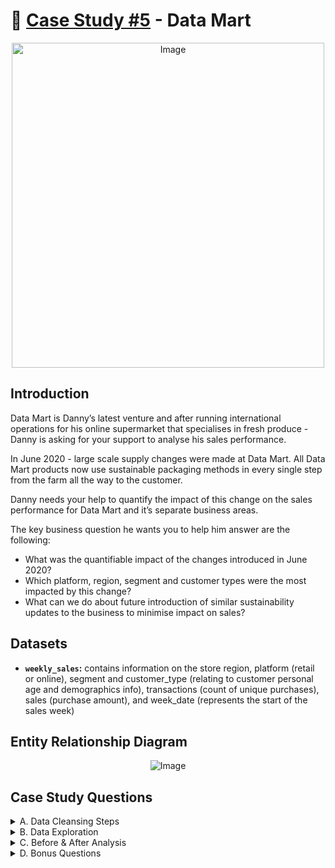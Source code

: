 # :bank: [Case Study #5](https://8weeksqlchallenge.com/case-study-5/) - Data Mart
<p align="center"> <img src="https://8weeksqlchallenge.com/images/case-study-designs/5.png" alt="Image" width="500" height="520">

## Introduction
Data Mart is Danny’s latest venture and after running international operations for his online supermarket that specialises in fresh produce - Danny is asking for your support to analyse his sales performance.

In June 2020 - large scale supply changes were made at Data Mart. All Data Mart products now use sustainable packaging methods in every single step from the farm all the way to the customer.

Danny needs your help to quantify the impact of this change on the sales performance for Data Mart and it’s separate business areas.

The key business question he wants you to help him answer are the following:
  - What was the quantifiable impact of the changes introduced in June 2020?
  - Which platform, region, segment and customer types were the most impacted by this change?
  - What can we do about future introduction of similar sustainability updates to the business to minimise impact on sales?
  
## Datasets
  - **`weekly_sales`:** contains information on the store region, platform (retail or online), segment and customer_type (relating to customer personal age and demographics info), transactions (count of unique purchases), sales (purchase amount), and week_date (represents the start of the sales week)

## Entity Relationship Diagram  
<p align="center"> <img src="https://8weeksqlchallenge.com/images/case-study-5-erd.png" alt="Image">

## Case Study Questions
<details> <summary> A. Data Cleansing Steps </summary> 
  
  1. In a single query, perform the following operations and generate a new table in the data_mart schema named clean_weekly_sales:
  - Convert the week_date to a DATE format
  - Add a week_number as the second column for each week_date value, for example any value from the 1st of January to 7th of January will be 1, 8th to 14th will be 2 etc
  - Add a month_number with the calendar month for each week_date value as the 3rd column
  - Add a calendar_year column as the 4th column containing either 2018, 2019 or 2020 values
  - Add a new column called age_band after the original segment column using the following mapping on the number inside the segment value (segment, age_band): (1, Young Adults), (2, Middle Aged), (3 or 4, Retirees)
  - Add a new demographic column using the following mapping for the first letter in the segment values (segment, demographic): (C, Couples), (F, Families)
  - Ensure all null string values with an "unknown" string value in the original segment column as well as the new age_band and demographic columns
  - Generate a new avg_transaction column as the sales value divided by transactions rounded to 2 decimal places for each record </details>

<details> <summary> B. Data Exploration </summary>
  
  1. What day of the week is used for each week_date value?
  2. What range of week numbers are missing from the dataset?
  3. How many total transactions were there for each year in the dataset?
  4. What is the total sales for each region for each month?
  5. What is the total count of transactions for each platform
  6. What is the percentage of sales for Retail vs Shopify for each month?
  7. What is the percentage of sales by demographic for each year in the dataset?
  8. Which age_band and demographic values contribute the most to Retail sales?
  9. Can we use the avg_transaction column to find the average transaction size for each year for Retail vs Shopify? If not - how would you calculate it instead? </details>

<details> <summary> C. Before & After Analysis </summary> 

This technique is usually used when we inspect an important event and want to inspect the impact before and after a certain point in time.

Taking the week_date value of 2020-06-15 as the baseline week where the Data Mart sustainable packaging changes came into effect.

We would include all week_date values for 2020-06-15 as the start of the period **after** the change and the previous week_date values would be **before**.

Using this analysis approach - answer the following questions:
  1. What is the total sales for the 4 weeks before and after 2020-06-15? What is the growth or reduction rate in actual values and percentage of sales?
  2. What about the entire 12 weeks before and after?
  3. How do the sale metrics for these 2 periods before and after compare with the previous years in 2018 and 2019? </details>

<details> <summary> D. Bonus Questions </summary> 
  
  1. Which areas of the business have the highest negative impact in sales metrics performance in 2020 for the 12 week before and after period?
  - region
  - platform
  - age_band
  - demographic
  - customer_type
  2. Do you have any further recommendations for Danny’s team at Data Mart or any interesting insights based off this analysis? </details>
